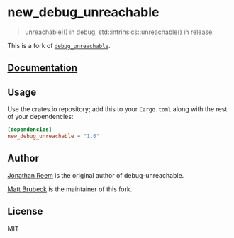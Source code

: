 # new_debug_unreachable

> unreachable!() in debug, std::intrinsics::unreachable() in release.

This is a fork of [`debug_unreachable`](https://crates.io/crates/debug_unreachable).

## [Documentation](https://docs.rs/new_debug_unreachable)

## Usage

Use the crates.io repository; add this to your `Cargo.toml` along
with the rest of your dependencies:

```toml
[dependencies]
new_debug_unreachable = "1.0"
```

## Author

[Jonathan Reem](https://medium.com/@jreem) is the original author of debug-unreachable.

[Matt Brubeck](https://limpet.net/mbrubeck/) is the maintainer of this fork.

## License

MIT
